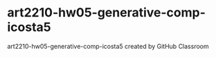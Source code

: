 # art2210-hw05-generative-comp-icosta5
art2210-hw05-generative-comp-icosta5 created by GitHub Classroom
